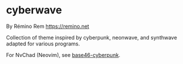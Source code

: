 # cyberwave

By Rémino Rem <https://remino.net>

Collection of theme inspired by cyberpunk, neonwave, and synthwave adapted for
various programs.

For NvChad (Neovim), see
[base46-cyberpunk](https://github.com/remino/base46-cyberpunk.nvim).

